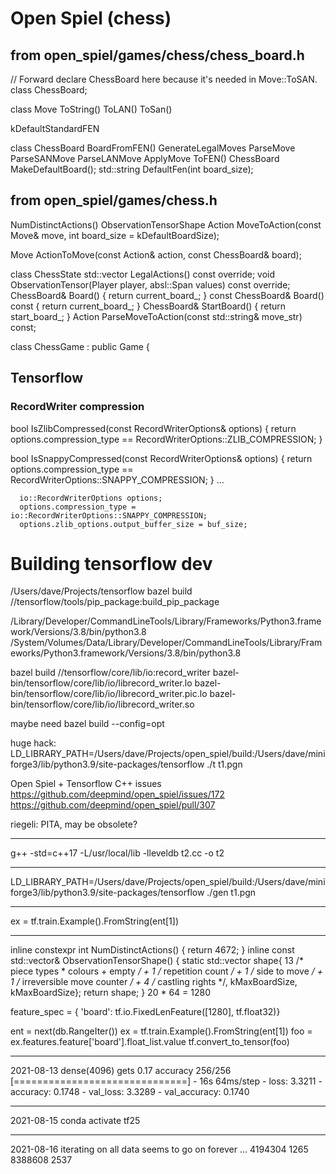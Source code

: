 # Open Spiel (chess)

## from open_spiel/games/chess/chess_board.h
// Forward declare ChessBoard here because it's needed in Move::ToSAN.
class ChessBoard;

class Move
	ToString()
	ToLAN()
	ToSan()

kDefaultStandardFEN

class ChessBoard
	BoardFromFEN()
	GenerateLegalMoves
	ParseMove
	ParseSANMove
	ParseLANMove
	ApplyMove
	ToFEN()
	ChessBoard MakeDefaultBoard();
	std::string DefaultFen(int board_size);

## from open_spiel/games/chess.h
NumDistinctActions()
ObservationTensorShape
Action MoveToAction(const Move& move, int board_size = kDefaultBoardSize);

Move ActionToMove(const Action& action, const ChessBoard& board);

class ChessState
  std::vector<Action> LegalActions() const override;
    void ObservationTensor(Player player,
                         absl::Span<float> values) const override;
    ChessBoard& Board() { return current_board_; }
    const ChessBoard& Board() const { return current_board_; }
    ChessBoard& StartBoard() { return start_board_; }
    Action ParseMoveToAction(const std::string& move_str) const;

class ChessGame : public Game {


## Tensorflow

### RecordWriter compression
bool IsZlibCompressed(const RecordWriterOptions& options) {
  return options.compression_type == RecordWriterOptions::ZLIB_COMPRESSION;
}

bool IsSnappyCompressed(const RecordWriterOptions& options) {
  return options.compression_type == RecordWriterOptions::SNAPPY_COMPRESSION;
}
...

      io::RecordWriterOptions options;
      options.compression_type = io::RecordWriterOptions::SNAPPY_COMPRESSION;
      options.zlib_options.output_buffer_size = buf_size;

# Building tensorflow dev
/Users/dave/Projects/tensorflow
bazel build  //tensorflow/tools/pip_package:build_pip_package

/Library/Developer/CommandLineTools/Library/Frameworks/Python3.framework/Versions/3.8/bin/python3.8
/System/Volumes/Data/Library/Developer/CommandLineTools/Library/Frameworks/Python3.framework/Versions/3.8/bin/python3.8

bazel build  //tensorflow/core/lib/io:record_writer
  bazel-bin/tensorflow/core/lib/io/librecord_writer.lo
  bazel-bin/tensorflow/core/lib/io/librecord_writer.pic.lo
  bazel-bin/tensorflow/core/lib/io/librecord_writer.so

maybe need bazel build  --config=opt

huge hack:
LD_LIBRARY_PATH=/Users/dave/Projects/open_spiel/build:/Users/dave/miniforge3/lib/python3.9/site-packages/tensorflow ./t t1.pgn

Open Spiel + Tensorflow C++ issues
https://github.com/deepmind/open_spiel/issues/172
https://github.com/deepmind/open_spiel/pull/307

riegeli: PITA, may be obsolete?

-----

g++ -std=c++17 -L/usr/local/lib -lleveldb t2.cc -o t2

-----
LD_LIBRARY_PATH=/Users/dave/Projects/open_spiel/build:/Users/dave/miniforge3/lib/python3.9/site-packages/tensorflow ./gen t1.pgn

-----
ex = tf.train.Example().FromString(ent[1])

-----
inline constexpr int NumDistinctActions() { return 4672; }
inline const std::vector<int>& ObservationTensorShape() {
  static std::vector<int> shape{
      13 /* piece types * colours + empty */ + 1 /* repetition count */ +
          1 /* side to move */ + 1 /* irreversible move counter */ +
          4 /* castling rights */,
      kMaxBoardSize, kMaxBoardSize};
  return shape;
}
20 * 64 = 1280

feature_spec = { 'board': tf.io.FixedLenFeature([1280], tf.float32)}

ent = next(db.RangeIter())
ex = tf.train.Example().FromString(ent[1])
foo = ex.features.feature['board'].float_list.value
tf.convert_to_tensor(foo)

------------------------------------------------------------
2021-08-13
dense(4096) gets 0.17 accuracy
256/256 [==============================] - 16s 64ms/step - loss: 3.3211 - accuracy: 0.1748 - val_loss: 3.3289 - val_accuracy: 0.1740


------------------------------------------------------------
2021-08-15
conda activate tf25

------------------------------------------------------------
2021-08-16
iterating on all data seems to go on forever
...
4194304 1265
8388608 2537